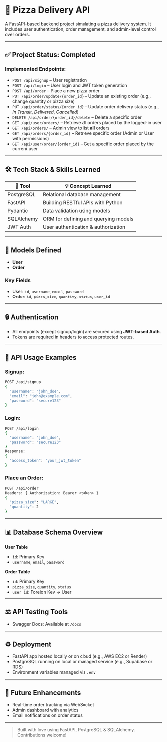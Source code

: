 # 🍕 Pizza Delivery API

A FastAPI-based backend project simulating a pizza delivery system. It includes user authentication, order management, and admin-level control over orders.

---

## ✅ Project Status: Completed

### Implemented Endpoints:

* `POST /api/signup` – User registration
* `POST /api/login` – User login and JWT token generation
* `POST /api/order` – Place a new pizza order
* `PUT /api/order/update/{order_id}` – Update an existing order (e.g., change quantity or pizza size)
* `PUT /api/order/status/{order_id}` – Update order delivery status (e.g., *In Transit*, *Delivered*, *Cancelled*)
* `DELETE /api/order/{order_id}/delete` – Delete a specific order
* `GET /api/user/orders/` – Retrieve all orders placed by the logged-in user
* `GET /api/orders/` – Admin view to list **all** orders
* `GET /api/orders/{order_id}` – Retrieve specific order (Admin or User with permissions)
* `GET /api/user/order/{order_id}` – Get a specific order placed by the current user

---

## 🛠 Tech Stack & Skills Learned

| 🔧 Tool    | 💡 Concept Learned                   |
| ---------- | ------------------------------------ |
| PostgreSQL | Relational database management       |
| FastAPI    | Building RESTful APIs with Python    |
| Pydantic   | Data validation using models         |
| SQLAlchemy | ORM for defining and querying models |
| JWT Auth   | User authentication & authorization  |

---

## 🧱 Models Defined

* **User**
* **Order**

### Key Fields

* User: `id`, `username`, `email`, `password`
* Order: `id`, `pizza_size`, `quantity`, `status`, `user_id`

---

## 🔒 Authentication

* All endpoints (except signup/login) are secured using **JWT-based Auth**.
* Tokens are required in headers to access protected routes.

---

## 📃 API Usage Examples

### Signup:

```bash
POST /api/signup
{
  "username": "john_doe",
  "email": "john@example.com",
  "password": "secure123"
}
```

### Login:

```bash
POST /api/login
{
  "username": "john_doe",
  "password": "secure123"
}
Response:
{
  "access_token": "your_jwt_token"
}
```

### Place an Order:

```bash
POST /api/order
Headers: { Authorization: Bearer <token> }
{
  "pizza_size": "LARGE",
  "quantity": 2
}
```

---

## 📊 Database Schema Overview

**User Table**

* `id`: Primary Key
* `username`, `email`, `password`

**Order Table**

* `id`: Primary Key
* `pizza_size`, `quantity`, `status`
* `user_id`: Foreign Key -> User

---

## ⚖️ API Testing Tools

* Swagger Docs: Available at `/docs`

---

## ♻️ Deployment

* FastAPI app hosted locally or on cloud (e.g., AWS EC2 or Render)
* PostgreSQL running on local or managed service (e.g., Supabase or RDS)
* Environment variables managed via `.env`

---

## 🚀 Future Enhancements

* Real-time order tracking via WebSocket
* Admin dashboard with analytics
* Email notifications on order status

---

> Built with love using FastAPI, PostgreSQL & SQLAlchemy. Contributions welcome!
